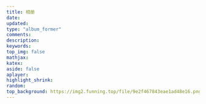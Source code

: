 ```yaml
---
title: 相册
date:
updated:
type: "album_former"
comments:
description:
keywords:
top_img: false
mathjax:
katex:
aside: false
aplayer:
highlight_shrink:
random:
top_background: https://img2.funning.top/file/9e2f467843eae1ad48e16.png
---
```

